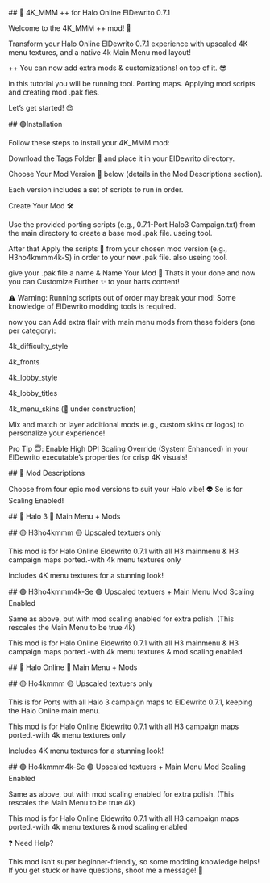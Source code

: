 \## 🔵 4K\_MMM ++ for Halo Online ElDewrito 0.7.1



Welcome to the 4K\_MMM ++ mod! 🚀 



Transform your Halo Online ElDewrito 0.7.1 experience with upscaled 4K menu textures, and a native 4k Main Menu mod layout!



++ You can now add extra mods \& customizations! on top of it. 😎



in this tutorial you will be running tool. Porting maps. Applying mod scripts and creating mod .pak fles. 



Let’s get started! 😎



\##  🟢Installation



Follow these steps to install your 4K\_MMM mod:



Download the Tags Folder 📂 and place it in your ElDewrito directory.



Choose Your Mod Version 🎯 below (details in the Mod Descriptions section).



Each version includes a set of scripts to run in order.



Create Your Mod 🛠️



Use the provided porting scripts (e.g., 0.7.1-Port Halo3 Campaign.txt) from the main directory to create a base mod .pak file. useing tool.



After that Apply the scripts 🔧 from your chosen mod version (e.g., H3ho4kmmm4k-S) in order to your new .pak file. also useing tool.



give your .pak file a name \& Name Your Mod 📛 Thats it your done and now you can Customize Further ✨ to your harts content!



⚠️ Warning: Running scripts out of order may break your mod! Some knowledge of ElDewrito modding tools is required.



now you can Add extra flair with main menu mods from these folders (one per category):



4k\_difficulty\_style



4k\_fronts



4k\_lobby\_style



4k\_lobby\_titles



4k\_menu\_skins (🚧 under construction)



Mix and match or layer additional mods (e.g., custom skins or logos) to personalize your experience!



Pro Tip 😇: Enable High DPI Scaling Override (System Enhanced) in your ElDewrito executable’s properties for crisp 4K visuals!





\## 🔵 Mod Descriptions



Choose from four epic mod versions to suit your Halo vibe! 👽 Se is for Scaling Enabled!



\## 🔵 Halo 3 🔵 Main Menu + Mods



\## 🟡 H3ho4kmmm 🟡 Upscaled textuers only



This mod is for Halo Online Eldewrito 0.7.1 with all H3 mainmenu \& H3 campaign maps ported.-with 4k menu textures only



Includes 4K menu textures for a stunning look!



\## 🟢 H3ho4kmmm4k-Se 🟢 Upscaled textuers +  Main Menu Mod Scaling Enabled



Same as above, but with mod scaling enabled for extra polish. (This rescales the Main Menu to be true 4k)

This mod is for Halo Online Eldewrito 0.7.1 with all H3 mainmenu \& H3 campaign maps ported.-with 4k menu textures \& mod scaling enabled





\## 🔵 Halo Online 🔵 Main Menu + Mods



\## 🟡 Ho4kmmm 🟡 Upscaled textuers only



This is for Ports with all Halo 3 campaign maps to ElDewrito 0.7.1, keeping the Halo Online main menu.

This mod is for Halo Online Eldewrito 0.7.1 with all H3 campaign maps ported.-with 4k menu textures only



Includes 4K menu textures for a stunning look!



\## 🟢 Ho4kmmm4k-Se 🟢 Upscaled textuers +  Main Menu Mod Scaling Enabled



Same as above, but with mod scaling enabled for extra polish. (This rescales the Main Menu to be true 4k)

This mod is for Halo Online Eldewrito 0.7.1 with all H3 campaign maps ported.-with 4k menu textures \& mod scaling enabled



❓ Need Help?



This mod isn’t super beginner-friendly, so some modding knowledge helps! If you get stuck or have questions, shoot me a message! 📩

